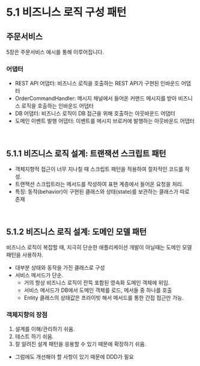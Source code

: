 # 5.1 비즈니스 로직 구성 패턴

## 주문서비스

5장은 주문서비스 예시를 통해 이루어집니다.

### 어댑터

-   REST API 어댑터: 비즈니스 로직을 호출하는 REST API가 구현된 인바운드 어댑터
-   OrderCommandHandler: 메시지 채널에서 들어온 커맨드 메시지를 받아 비즈니스 로직을 호출하는 인바운드 어댑터
-   DB 어댑터: 비즈니스 로직이 DB 접근을 위해 호출하는 아웃바운드 어댑터
-   도메인 이벤트 발행 어댑터: 이벤트를 메시지 브로커에 발행하는 아웃바운드 어댑터

<br />

## 5.1.1 비즈니스 로직 설계: 트랜잭션 스크립트 패턴

-   객체지향적 접근이 너무 지나칠 때 스크립트 패턴을 적용하여 절차적인 코드를 작성.
-   트랜잭션 스크립트라는 메서드를 작성하여 표현 계층에서 들어온 요청을 처리.
-   특징: 동작(behavior)이 구현된 클래스와 상태(state)를 보관하는 클래스가 따로 존재

<br />

## 5.1.2 비즈니스 로직 설계: 도메인 모델 패턴

비즈니스 로직이 복잡할 때, 지극히 단순한 애플리케이션 개발이 아닐때는 도메인 모델 패턴을 사용하자.

-   대부분 상태와 동작을 가진 클래스로 구성
-   서비스 메서드가 단순.
    -   거의 항상 비즈니스 로직이 잔뜩 포함된 영속화 도메인 객체에 위임.
    -   서비스 메서드가 DB에서 도메인 객체를 로드, 메서들 중 하나를 호출
    -   Entity 클래스의 상태값은 프라이빗 해서 메서드를 통한 간접 접근만 가능.

### 객체지향의 장점

1. 설계를 이해/관리하기 쉬움.
2. 테스트 하기 쉬움.
3. 잘 알려진 설계 패턴을 응용할 수 있기 때문에 확장하기 쉬움.

-   그럼에도 개선해야 할 사항이 있기 때문에 DDD가 필요
